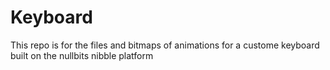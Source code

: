 # Keyboard

This repo is for the files and bitmaps of animations for a custome keyboard built on the nullbits nibble platform
